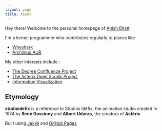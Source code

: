 ```yaml
---
layout: page
title: About
---
```


<p class="message">
  Hey there! Welcome to the personal homepage of <a href=https://github.com/anish>Anish Bhatt<a/>
</p>

I'm a kernel programmer who contributes regularly to places like

* [Wireshark](https://code.wireshark.org/review/#/q/owner:%22Anish+Bhatt%22+status:merged,n,z)
* [Archlinux AUR](https://aur.archlinux.org/packages/?K=anish&SeB=m)

My other interests include :

* [The Degree Confluence Project](http://confluence.org/visitor.php?id=12394)
* [The Asterix Open Scrolls Project](http://asterix.openscroll.org/contributors_to_version_2_through_4.html)
* [Information Visualization](http://www.theguardian.com/news/datablog/2010/aug/20/doctor-who-time-travel-information-is-beautiful)

## Etymology

**studioidefix** is a reference to Studios Idéfix, the animation studio created in 1974 by **René Goscinny** and **Albert Uderzo**, the creators of <span lang="fr">**Astérix**</span>

<p class="message">
  Built using <a href="http://jekyllrb.com">Jekyll</a> and <a href="https://pages.github.com">GitHub Pages</a>
</p>
